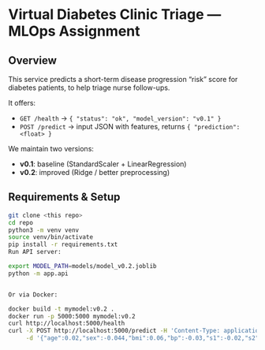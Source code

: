 # Virtual Diabetes Clinic Triage — MLOps Assignment

## Overview

This service predicts a short-term disease progression “risk” score for diabetes patients, to help triage nurse follow-ups.

It offers:

- `GET /health` → `{ "status": "ok", "model_version": "v0.1" }`  
- `POST /predict` → input JSON with features, returns `{ "prediction": <float> }`

We maintain two versions:

- **v0.1**: baseline (StandardScaler + LinearRegression)  
- **v0.2**: improved (Ridge / better preprocessing)

## Requirements & Setup

```bash
git clone <this repo>
cd repo
python3 -m venv venv
source venv/bin/activate
pip install -r requirements.txt
Run API server:

export MODEL_PATH=models/model_v0.2.joblib
python -m app.api


Or via Docker:

docker build -t mymodel:v0.2 .
docker run -p 5000:5000 mymodel:v0.2
curl http://localhost:5000/health
curl -X POST http://localhost:5000/predict -H 'Content-Type: application/json' \
     -d '{"age":0.02,"sex":-0.044,"bmi":0.06,"bp":-0.03,"s1":-0.02,"s2":0.03,"s3":-0.02,"s4":0.02,"s5":0.
